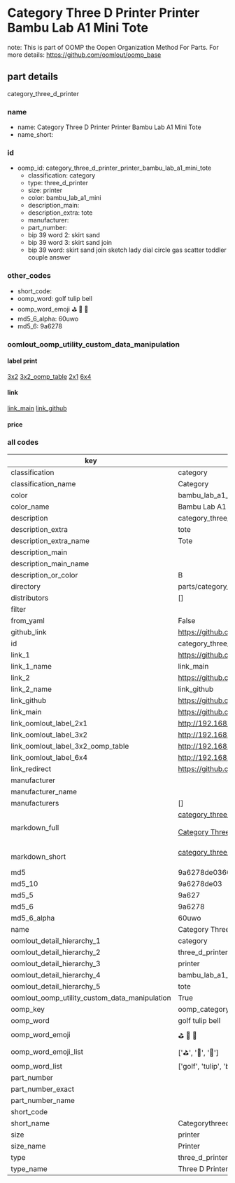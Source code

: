 # Category Three D Printer Printer Bambu Lab A1 Mini Tote  

note: This is part of OOMP the Oopen Organization Method For Parts. For more details: https://github.com/oomlout/oomp_base

##  part details
  



category_three_d_printer



### name
* name: Category Three D Printer Printer Bambu Lab A1 Mini Tote
* name_short: 
### id
* oomp_id: category_three_d_printer_printer_bambu_lab_a1_mini_tote
  * classification: category
  * type: three_d_printer
  * size: printer
  * color: bambu_lab_a1_mini
  * description_main: 
  * description_extra: tote
  * manufacturer: 
  * part_number: 
  * bip 39 word 2: skirt sand
  * bip 39 word 3: skirt sand join
  * bip 39 word: skirt sand join sketch lady dial circle gas scatter toddler couple answer

### other_codes
* short_code: 
* oomp_word: golf tulip bell
* oomp_word_emoji :golf: :tulip: :bell:
* md5_6_alpha: 60uwo
* md5_6: 9a6278






### oomlout_oomp_utility_custom_data_manipulation
#### label print
[3x2](http://192.168.1.245:1112/?label=oomp%2060uwo)
[3x2_oomp_table](http://192.168.1.108:1112/?label=oomp%2060uwo)
[2x1](http://192.168.1.242:1112/?label=oomp%2060uwo)
[6x4](http://192.168.1.55:1112/?label=oomp%2060uwo)    

#### link

[link_main](https://github.com/oomlout/oomlout_oomp_version_1_messy/tree/main/parts/category_three_d_printer_printer_bambu_lab_a1_mini_tote) [link_github](https://github.com/oomlout/oomlout_oomp_version_1_messy/tree/main/parts/category_three_d_printer_printer_bambu_lab_a1_mini_tote)                             

#### price







### all codes 
| key | value |  
| --- | --- |  
| classification | category |  
| classification_name | Category |  
| color | bambu_lab_a1_mini |  
| color_name | Bambu Lab A1 Mini |  
| description | category_three_d_printer |  
| description_extra | tote |  
| description_extra_name | Tote |  
| description_main |  |  
| description_main_name |  |  
| description_or_color | B  |  
| directory | parts/category_three_d_printer_printer_bambu_lab_a1_mini_tote |  
| distributors | [] |  
| filter |  |  
| from_yaml | False |  
| github_link | https://github.com/oomlout/oomlout_oomp_part_src/tree/main/parts/category_three_d_printer_printer_bambu_lab_a1_mini_tote |  
| id | category_three_d_printer_printer_bambu_lab_a1_mini_tote |  
| link_1 | https://github.com/oomlout/oomlout_oomp_version_1_messy/tree/main/parts/category_three_d_printer_printer_bambu_lab_a1_mini_tote |  
| link_1_name | link_main |  
| link_2 | https://github.com/oomlout/oomlout_oomp_version_1_messy/tree/main/parts/category_three_d_printer_printer_bambu_lab_a1_mini_tote |  
| link_2_name | link_github |  
| link_github | https://github.com/oomlout/oomlout_oomp_version_1_messy/tree/main/parts/category_three_d_printer_printer_bambu_lab_a1_mini_tote |  
| link_main | https://github.com/oomlout/oomlout_oomp_version_1_messy/tree/main/parts/category_three_d_printer_printer_bambu_lab_a1_mini_tote |  
| link_oomlout_label_2x1 | http://192.168.1.242:1112/?label=oomp%2060uwo |  
| link_oomlout_label_3x2 | http://192.168.1.245:1112/?label=oomp%2060uwo |  
| link_oomlout_label_3x2_oomp_table | http://192.168.1.108:1112/?label=oomp%2060uwo |  
| link_oomlout_label_6x4 | http://192.168.1.55:1112/?label=oomp%2060uwo |  
| link_redirect | https://github.com/oomlout/oomlout_oomp_version_1_messy/tree/main/parts/category_three_d_printer_printer_bambu_lab_a1_mini_tote |  
| manufacturer |  |  
| manufacturer_name |  |  
| manufacturers | [] |  
| markdown_full | [category_three_d_printer_printer_bambu_lab_a1_mini_tote](none)<br>[](none)<br>[Category Three D Printer Printer Bambu Lab A1 Mini Tote](none)<br><br> |  
| markdown_short | [category_three_d_printer_printer_bambu_lab_a1_mini_tote](none)<br><br> |  
| md5 | 9a6278de03600524f43e4ca2f06fce55 |  
| md5_10 | 9a6278de03 |  
| md5_5 | 9a627 |  
| md5_6 | 9a6278 |  
| md5_6_alpha | 60uwo |  
| name | Category Three D Printer Printer Bambu Lab A1 Mini Tote |  
| oomlout_detail_hierarchy_1 | category |  
| oomlout_detail_hierarchy_2 | three_d_printer |  
| oomlout_detail_hierarchy_3 | printer |  
| oomlout_detail_hierarchy_4 | bambu_lab_a1_mini |  
| oomlout_detail_hierarchy_5 | tote |  
| oomlout_oomp_utility_custom_data_manipulation | True |  
| oomp_key | oomp_category_three_d_printer_printer_bambu_lab_a1_mini_tote |  
| oomp_word | golf tulip bell |  
| oomp_word_emoji | :golf: :tulip: :bell: |  
| oomp_word_emoji_list | [':golf:', ':tulip:', ':bell:'] |  
| oomp_word_list | ['golf', 'tulip', 'bell'] |  
| part_number |  |  
| part_number_exact |  |  
| part_number_name |  |  
| short_code |  |  
| short_name | Categorythreedprinter |  
| size | printer |  
| size_name | Printer |  
| type | three_d_printer |  
| type_name | Three D Printer |  
